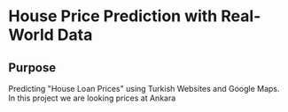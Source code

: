 # House Price Prediction with Real-World Data
## Purpose
Predicting "House Loan Prices" using Turkish Websites and Google Maps.
In this project we are looking prices at Ankara
